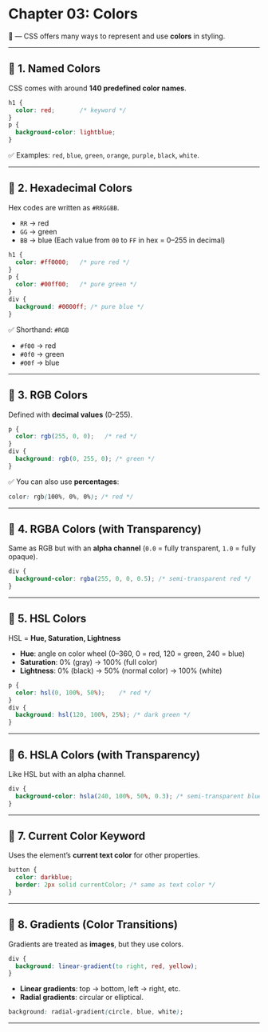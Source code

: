 # Chapter 03: Colors

🎨 — CSS offers many ways to represent and use **colors** in styling.

---

## 🔑 1. **Named Colors**

CSS comes with around **140 predefined color names**.

```css
h1 {
  color: red;       /* keyword */
}
p {
  background-color: lightblue;
}
```

✅ Examples: `red`, `blue`, `green`, `orange`, `purple`, `black`, `white`.

---

## 🔑 2. **Hexadecimal Colors**

Hex codes are written as `#RRGGBB`.

* `RR` → red
* `GG` → green
* `BB` → blue
  (Each value from `00` to `FF` in hex = 0–255 in decimal)

```css
h1 {
  color: #ff0000;   /* pure red */
}
p {
  color: #00ff00;   /* pure green */
}
div {
  background: #0000ff; /* pure blue */
}
```

✅ Shorthand: `#RGB`

* `#f00` → red
* `#0f0` → green
* `#00f` → blue

---

## 🔑 3. **RGB Colors**

Defined with **decimal values** (0–255).

```css
p {
  color: rgb(255, 0, 0);   /* red */
}
div {
  background: rgb(0, 255, 0); /* green */
}
```

✅ You can also use **percentages**:

```css
color: rgb(100%, 0%, 0%); /* red */
```

---

## 🔑 4. **RGBA Colors (with Transparency)**

Same as RGB but with an **alpha channel** (`0.0` = fully transparent, `1.0` = fully opaque).

```css
div {
  background-color: rgba(255, 0, 0, 0.5); /* semi-transparent red */
}
```

---

## 🔑 5. **HSL Colors**

HSL = **Hue, Saturation, Lightness**

* **Hue**: angle on color wheel (0–360, 0 = red, 120 = green, 240 = blue)
* **Saturation**: 0% (gray) → 100% (full color)
* **Lightness**: 0% (black) → 50% (normal color) → 100% (white)

```css
p {
  color: hsl(0, 100%, 50%);    /* red */
}
div {
  background: hsl(120, 100%, 25%); /* dark green */
}
```

---

## 🔑 6. **HSLA Colors (with Transparency)**

Like HSL but with an alpha channel.

```css
div {
  background-color: hsla(240, 100%, 50%, 0.3); /* semi-transparent blue */
}
```

---

## 🔑 7. **Current Color Keyword**

Uses the element’s **current text color** for other properties.

```css
button {
  color: darkblue;
  border: 2px solid currentColor; /* same as text color */
}
```

---

## 🔑 8. **Gradients (Color Transitions)**

Gradients are treated as **images**, but they use colors.

```css
div {
  background: linear-gradient(to right, red, yellow);
}
```

* **Linear gradients**: top → bottom, left → right, etc.
* **Radial gradients**: circular or elliptical.

```css
background: radial-gradient(circle, blue, white);
```

---